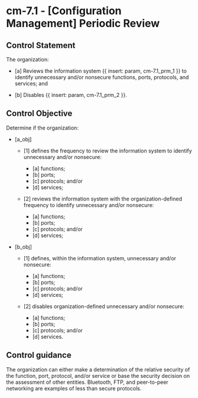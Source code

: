 # cm-7.1 - \[Configuration Management\] Periodic Review

## Control Statement

The organization:

- \[a\] Reviews the information system {{ insert: param, cm-7.1_prm_1 }} to identify unnecessary and/or nonsecure functions, ports, protocols, and services; and

- \[b\] Disables {{ insert: param, cm-7.1_prm_2 }}.

## Control Objective

Determine if the organization:

- \[a_obj\]

  - \[1\] defines the frequency to review the information system to identify unnecessary and/or nonsecure:

    - \[a\] functions;
    - \[b\] ports;
    - \[c\] protocols; and/or
    - \[d\] services;

  - \[2\] reviews the information system with the organization-defined frequency to identify unnecessary and/or nonsecure:

    - \[a\] functions;
    - \[b\] ports;
    - \[c\] protocols; and/or
    - \[d\] services;

- \[b_obj\]

  - \[1\] defines, within the information system, unnecessary and/or nonsecure:

    - \[a\] functions;
    - \[b\] ports;
    - \[c\] protocols; and/or
    - \[d\] services;

  - \[2\] disables organization-defined unnecessary and/or nonsecure:

    - \[a\] functions;
    - \[b\] ports;
    - \[c\] protocols; and/or
    - \[d\] services.

## Control guidance

The organization can either make a determination of the relative security of the function, port, protocol, and/or service or base the security decision on the assessment of other entities. Bluetooth, FTP, and peer-to-peer networking are examples of less than secure protocols.
